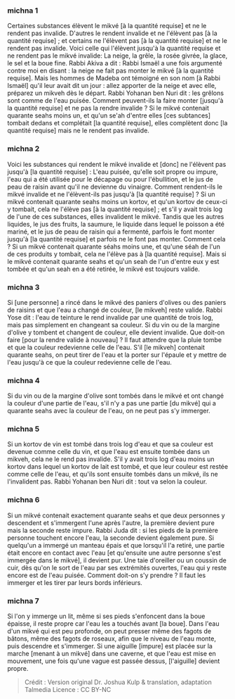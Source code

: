 
### michna 1
Certaines substances élèvent le mikvé [à la quantité requise] et ne le rendent pas invalide. D'autres le rendent invalide et ne l'élèvent pas [à la quantité requise] ; et certains ne l'élèvent pas [à la quantité requise] et ne le rendent pas invalide. Voici celle qui l'élèvent jusqu'à la quantité requise et ne rendent pas le mikvé invalide: La neige, la grêle, la rosée givrée, la glace, le sel et la boue fine. Rabbi Akiva a dit : Rabbi Ismaël a une fois argumenté contre moi en disant : la neige ne fait pas monter le mikvé [à la quantité requise]. Mais les hommes de Madeba ont témoigné en son nom [à Rabbi Ismaël] qu'il leur avait dit un jour : allez apporter de la neige et avec elle, préparez un mikveh dès le départ. Rabbi Yohanan ben Nuri dit : les grêlons sont comme de l'eau puisée. Comment peuvent-ils la faire monter [jusqu'à la quantité requise] et ne pas la rendre invalide ? Si le mikvé contenait quarante seahs moins un, et qu'un se'ah d'entre elles [ces subtances] tombait dedans et complétait [la quantité requise], elles complètent donc [la quantité requise] mais ne le rendent pas invalide.

### michna 2
Voici les substances qui rendent le mikvé invalide et [donc] ne l'élèvent pas jusqu'à [la quantité requise] : L'eau puisée, qu'elle soit propre ou impure, l'eau qui a été utilisée pour le décapage ou pour l'ébullition, et le jus de peau de raisin avant qu'il ne devienne du vinaigre. Comment rendent-ils le mikvé invalide et ne l'élèvent-ils pas jusqu'à [la quantité requise] ? Si un mikvé contenait quarante seahs moins un kortov, et qu'un kortov de ceux-ci y tombait, cela ne l'élève pas [à la quantité requise] ; et s'il y avait trois log de l'une de ces substances, elles invalident le mikvé. Tandis que les autres liquides, le jus des fruits, la saumure, le liquide dans lequel le poisson a été mariné, et le jus de peau de raisin qui a fermenté, parfois le font monter jusqu'à [la quantité requise] et parfois ne le font pas monter. Comment cela ? Si un mikvé contenait quarante séahs moins une, et qu'une séah de l'un de ces produits y tombait, cela ne l'élève pas à [la quantité requise]. Mais si le mikvé contenait quarante seahs et qu'un seah de l'un d'entre eux y est tombée et qu'un seah en a été retirée, le mikvé est toujours valide.

### michna 3
Si [une personne] a rincé dans le mikvé des paniers d'olives ou des paniers de raisins et que l'eau a changé de couleur, [le mikveh] reste valide. Rabbi Yose dit : l'eau de teinture le rend invalide par une quantité de trois log, mais pas simplement en changeant sa couleur. Si du vin ou de la margine d'olive y tombent et changent de couleur, elle devient invalide. Que doit-on faire [pour la rendre valide à nouveau] ?   Il faut attendre que la pluie tombe et que la couleur redevienne celle de l'eau. S'il [le mikveh] contenait quarante seahs, on peut tirer de l'eau et la porter sur l'épaule et y mettre de l'eau jusqu'à ce que la couleur redevienne celle de l'eau.

### michna 4
Si du vin ou de la margine d'olive sont tombés dans le mikvé et ont changé la couleur d'une partie de l'eau, s'il n'y a pas une partie [du mikvé] qui a quarante seahs avec la couleur de l'eau, on ne peut pas s'y immerger.

### michna 5
Si un kortov de vin est tombé dans trois log d'eau et que sa couleur est devenue comme celle du vin, et que l'eau est ensuite tombée dans un mikveh, cela ne le rend pas invalide. S'il y avait trois log d'eau moins un kortov dans lequel un kortov de lait est tombé, et que leur couleur est restée comme celle de l'eau, et qu'ils sont ensuite tombés dans un mikvé, ils ne l'invalident pas. Rabbi Yohanan ben Nuri dit : tout va selon la couleur.

### michna 6
Si un mikvé contenait exactement quarante seahs et que deux personnes y descendent et s'immergent l'une après l'autre, la première devient pure mais la seconde reste impure. Rabbi Juda dit : si les pieds de la première personne touchent encore l'eau, la seconde devient également pure. Si quelqu'un a immergé un manteau épais et que lorsqu'il l'a retiré, une partie était encore en contact avec l'eau [et qu'ensuite une autre personne s'est immergée dans le mikvé], il devient pur. Une taie d'oreiller ou un coussin de cuir, dès qu'on le sort de l'eau par ses extrémités ouvertes, l'eau qui y reste encore est de l'eau puisée. Comment doit-on s'y prendre ? Il faut les immerger et les tirer par leurs bords inférieurs.

### michna 7
Si l'on y immerge un lit, même si ses pieds s'enfoncent dans la boue épaisse, il reste propre car l'eau les a touchés avant [la boue]. Dans l'eau d'un mikvé qui est peu profonde, on peut presser même des fagots de bâtons, même des fagots de roseaux, afin que le niveau de l'eau monte, puis descendre et s'immerger. Si une aiguille [impure] est placée sur la marche [menant à un mikvé] dans une caverne, et que l'eau est mise en mouvement, une fois qu'une vague est passée dessus, [l'aiguille] devient propre.

>Crédit : Version original Dr. Joshua Kulp & translation, adaptation Talmedia
>Licence : CC BY-NC